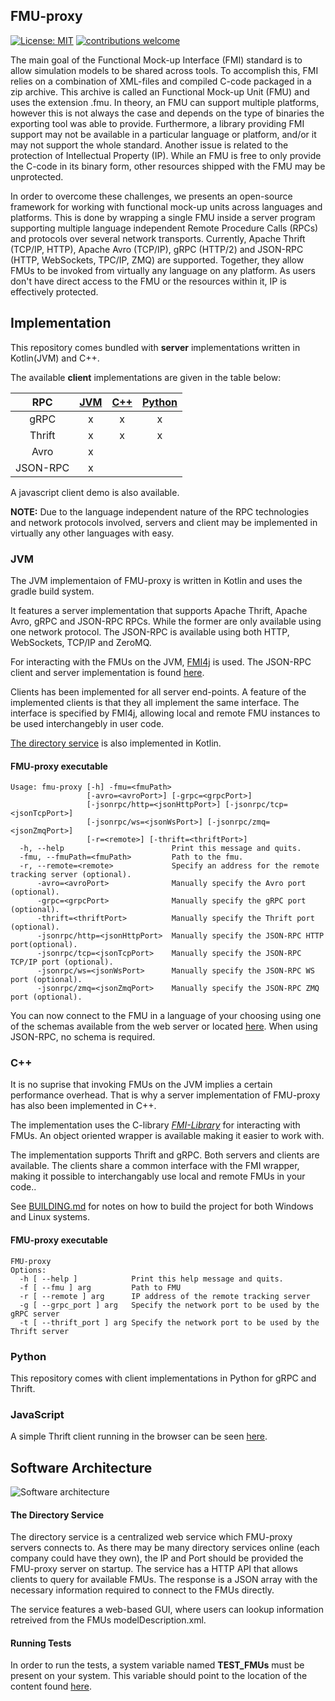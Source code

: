 ## FMU-proxy

[![License: MIT](https://img.shields.io/badge/License-MIT-yellow.svg)](https://opensource.org/licenses/MIT)
[![contributions welcome](https://img.shields.io/badge/contributions-welcome-brightgreen.svg?style=flat)](https://github.com/SFI-Mechatronics/FMU-proxy/issues)

The main goal of the Functional Mock-up Interface (FMI) standard is to allow simulation models to be shared across tools. 
To accomplish this, FMI relies on a combination of XML-files and compiled C-code packaged in a zip archive. 
This archive is called an Functional Mock-up Unit (FMU) and uses the extension .fmu. 
In theory, an FMU can support multiple platforms, however this is not always the case and depends on the type of binaries the exporting tool was able to provide. 
Furthermore, a library providing FMI support may not be available in a particular language or platform, and/or it may not support the whole standard. 
Another issue is related to the protection of Intellectual Property (IP). 
While an FMU is free to only provide the C-code in its binary form, other resources shipped with the FMU may be unprotected.   

In order to overcome these challenges, we presents an open-source framework for working with functional mock-up units across languages and platforms. 
This is done by wrapping a single FMU inside a server program supporting multiple language independent Remote Procedure Calls (RPCs) and protocols over several network transports. 
Currently, Apache Thrift (TCP/IP, HTTP), Apache Avro (TCP/IP), gRPC (HTTP/2) and JSON-RPC (HTTP, WebSockets, TPC/IP, ZMQ) are supported. 
Together, they allow FMUs to be invoked from virtually any language on any platform.
As users don't have direct access to the FMU or the resources within it, IP is effectively protected. 

## Implementation

This repository comes bundled with **server** implementations written in Kotlin(JVM) and C++. 

The available **client** implementations are given in the table below:

|    RPC   	| [JVM](#jvm) 	| [C++](#cpp) 	| [Python](#python) 	|
|:--------:	|:---:	|:---:	|:------:	|
|   gRPC   	|  x  	|  x  	|    x   	|
|  Thrift  	|  x  	|  x  	|    x   	|
|   Avro   	|  x  	|     	|        	|
| JSON-RPC 	|  x  	|     	|        	|


A javascript client demo is also available.

**NOTE:** Due to the language independent nature of the RPC technologies and network protocols involved, servers and client may be implemented in virtually any other languages with easy. 

### <a name="jvm"></a> JVM

The JVM implementaion of FMU-proxy is written in Kotlin and uses the gradle build system. 

It features a server implementation that supports Apache Thrift, Apache Avro, gRPC and JSON-RPC RPCs.
While the former are only available using one network protocol. The JSON-RPC is available using both HTTP, WebSockets, TCP/IP and ZeroMQ.

For interacting with the FMUs on the JVM, [FMI4j](https://sfi-mechatronics.github.io/FMI4j/) is used. 
The JSON-RPC client and server implementation is found [here](https://github.com/markaren/YAJ-RPC).

Clients has been implemented for all server end-points. A feature of the implemented clients is that they all implement the same interface. 
The interface is specified by FMI4j, allowing local and remote FMU instances to be used interchangebly in user code. 

[The directory service](#directory_service) is also implemented in Kotlin.  

#### FMU-proxy executable

```
Usage: fmu-proxy [-h] -fmu=<fmuPath> 
                 [-avro=<avroPort>] [-grpc=<grpcPort>]
                 [-jsonrpc/http=<jsonHttpPort>] [-jsonrpc/tcp=<jsonTcpPort>]
                 [-jsonrpc/ws=<jsonWsPort>] [-jsonrpc/zmq=<jsonZmqPort>]
                 [-r=<remote>] [-thrift=<thriftPort>]
  -h, --help                        Print this message and quits.
  -fmu, --fmuPath=<fmuPath>         Path to the fmu.
  -r, --remote=<remote>             Specify an address for the remote tracking server (optional).
      -avro=<avroPort>              Manually specify the Avro port (optional).
      -grpc=<grpcPort>              Manually specify the gRPC port (optional).
      -thrift=<thriftPort>          Manually specify the Thrift port (optional).
      -jsonrpc/http=<jsonHttpPort>  Manually specify the JSON-RPC HTTP port(optional).
      -jsonrpc/tcp=<jsonTcpPort>    Manually specify the JSON-RPC TCP/IP port (optional).
      -jsonrpc/ws=<jsonWsPort>      Manually specify the JSON-RPC WS port (optional).
      -jsonrpc/zmq=<jsonZmqPort>    Manually specify the JSON-RPC ZMQ port (optional).
```

You can now connect to the FMU in a language of your choosing using one of the schemas available from the web server or located [here](rpc-definitions). 
When using JSON-RPC, no schema is required.

### <a name="cpp"></a> C++

It is no suprise that invoking FMUs on the JVM implies a certain performance overhead. 
That is why a server implementation of FMU-proxy has also been implemented in C++. 

The implementation uses the C-library [_FMI-Library_](https://jmodelica.org/) for interacting with FMUs. 
An object oriented wrapper is available making it easier to work with.

The implementation supports Thrift and gRPC. Both servers and clients are available. 
The clients share a common interface with the FMI wrapper, making it possible to interchangably use local and remote FMUs in your code.. 

See [BUILDING.md](cpp/FMU-proxy/BUILDING.md) for notes on how to build the project for both Windows and Linux systems.

#### FMU-proxy executable

```
FMU-proxy
Options:
  -h [ --help ]            Print this help message and quits.
  -f [ --fmu ] arg         Path to FMU
  -r [ --remote ] arg      IP address of the remote tracking server
  -g [ --grpc_port ] arg   Specify the network port to be used by the gRPC server
  -t [ --thrift_port ] arg Specify the network port to be used by the Thrift server
```

### <a name="python"></a> Python

This repository comes with client implementations in Python for gRPC and Thrift.

### <a name="javascript"></a> JavaScript

A simple Thrift client running in the browser can be seen [here](browser/thrift/index.html).

## Software Architecture

![Software architecture](http://folk.ntnu.no/laht/files/figures/fmu-proxy.PNG)

#### <a name="directory_service"></a> The Directory Service

The directory service is a centralized web service which FMU-proxy servers connects to. 
As there may be many directory services online (each company could have they own), the IP and Port should be provided the FMU-proxy server on startup.
The service has a HTTP API that allows clients to query for available FMUs. 
The response is a JSON array with the necessary information required to connect to the FMUs directly. 

The service features a web-based GUI, where users can lookup information retreived from the FMUs modelDescription.xml.

#### Running Tests

In order to run the tests, a system variable named __TEST_FMUs__ must be present on your system. This variable should point to the location of the content found [here](https://github.com/markaren/TEST_FMUs).


